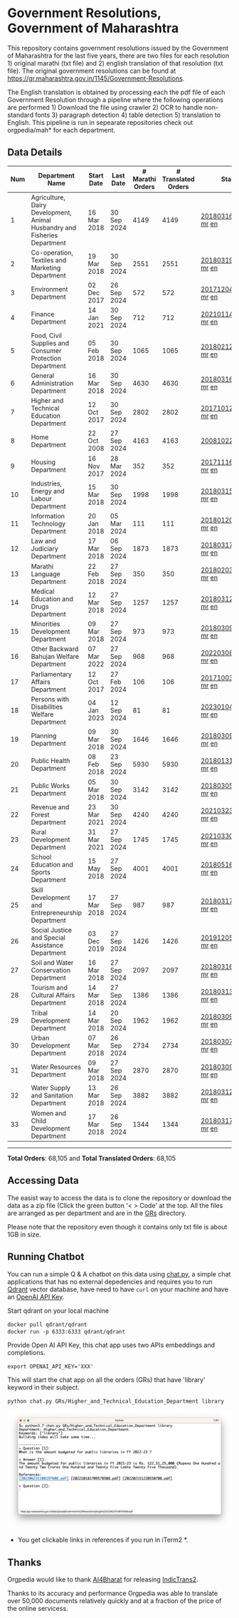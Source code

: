 # Government Resolutions, Government of Maharashtra

This repository contains government resolutions issued by the Government of Maharashtra for the last five years, there are two files for each resolution 1) original marathi (txt file) and 2) english translation of that resolution (txt file). The original government resolutions can be found at https://gr.maharashtra.gov.in/1145/Government-Resolutions.

The English translation is obtained by processing each the pdf file of each Government Resolution through a pipeline where the following operations are performed 1) Download the file using crawler 2) OCR to handle non-standard fonts 3) paragraph detection 4) table  detection 5) translation to English. This pipeline is run in sepearate repositories check out orgpedia/mah* for each department.


## Data Details

| Num | Department Name | Start Date | Last Date | # Marathi Orders | # Translated Orders | Starting Order | Last Order |
| --- | --------------- | ---------- | --------- | ---------------- | ------------------- | -------------- | ---------- |
| 1 | Agriculture, Dairy Development, Animal Husbandry and Fisheries Department | 16 Mar 2018 | 30 Sep 2024 | 4149 | 4149 | [201803161624182101.pdf](https://gr.maharashtra.gov.in/Site/Upload/Government%20Resolutions/English/201803161624182101.pdf) [mr](GRs/Agriculture,_Dairy_Development,_Animal_Husbandry_and_Fisheries_Department/201803161624182101.pdf.mr.txt) [en](GRs/Agriculture,_Dairy_Development,_Animal_Husbandry_and_Fisheries_Department/201803161624182101.pdf.en.txt) | [202409301831037701.pdf](https://gr.maharashtra.gov.in/Site/Upload/Government%20Resolutions/English/202409301831037701.pdf) [mr](GRs/Agriculture,_Dairy_Development,_Animal_Husbandry_and_Fisheries_Department/202409301831037701.pdf.mr.txt) [en](GRs/Agriculture,_Dairy_Development,_Animal_Husbandry_and_Fisheries_Department/202409301831037701.pdf.en.txt) |
| 2 | Co-operation, Textiles and Marketing Department | 19 Mar 2018 | 30 Sep 2024 | 2551 | 2551 | [201803191257576702.pdf](https://gr.maharashtra.gov.in/Site/Upload/Government%20Resolutions/English/201803191257576702.pdf) [mr](GRs/Co-operation,_Textiles_and_Marketing_Department/201803191257576702.pdf.mr.txt) [en](GRs/Co-operation,_Textiles_and_Marketing_Department/201803191257576702.pdf.en.txt) | [202409301817092202.pdf](https://gr.maharashtra.gov.in/Site/Upload/Government%20Resolutions/English/202409301817092202.pdf) [mr](GRs/Co-operation,_Textiles_and_Marketing_Department/202409301817092202.pdf.mr.txt) [en](GRs/Co-operation,_Textiles_and_Marketing_Department/202409301817092202.pdf.en.txt) |
| 3 | Environment Department | 02 Dec 2017 | 26 Sep 2024 | 572 | 572 | [201712041147216904.pdf](https://gr.maharashtra.gov.in/Site/Upload/Government%20Resolutions/English/201712041147216904.pdf) [mr](GRs/Environment_Department/201712041147216904.pdf.mr.txt) [en](GRs/Environment_Department/201712041147216904.pdf.en.txt) | [202409261446552704.pdf](https://gr.maharashtra.gov.in/Site/Upload/Government%20Resolutions/English/202409261446552704.pdf) [mr](GRs/Environment_Department/202409261446552704.pdf.mr.txt) [en](GRs/Environment_Department/202409261446552704.pdf.en.txt) |
| 4 | Finance Department | 14 Jan 2021 | 30 Sep 2024 | 712 | 712 | [202101141237329905.pdf](https://gr.maharashtra.gov.in/Site/Upload/Government%20Resolutions/English/202101141237329905.pdf) [mr](GRs/Finance_Department/202101141237329905.pdf.mr.txt) [en](GRs/Finance_Department/202101141237329905.pdf.en.txt) | [202409301702310705.pdf](https://gr.maharashtra.gov.in/Site/Upload/Government%20Resolutions/English/202409301702310705.pdf) [mr](GRs/Finance_Department/202409301702310705.pdf.mr.txt) [en](GRs/Finance_Department/202409301702310705.pdf.en.txt) |
| 5 | Food, Civil Supplies and Consumer Protection Department | 05 Feb 2018 | 30 Sep 2024 | 1065 | 1065 | [201802121244545806.pdf](https://gr.maharashtra.gov.in/Site/Upload/Government%20Resolutions/English/201802121244545806.pdf) [mr](GRs/Food,_Civil_Supplies_and_Consumer_Protection_Department/201802121244545806.pdf.mr.txt) [en](GRs/Food,_Civil_Supplies_and_Consumer_Protection_Department/201802121244545806.pdf.en.txt) | [202409301210536206.pdf](https://gr.maharashtra.gov.in/Site/Upload/Government%20Resolutions/English/202409301210536206.pdf) [mr](GRs/Food,_Civil_Supplies_and_Consumer_Protection_Department/202409301210536206.pdf.mr.txt) [en](GRs/Food,_Civil_Supplies_and_Consumer_Protection_Department/202409301210536206.pdf.en.txt) |
| 6 | General Administration Department | 16 Mar 2018 | 30 Sep 2024 | 4630 | 4630 | [201803161224022707.pdf](https://gr.maharashtra.gov.in/Site/Upload/Government%20Resolutions/English/201803161224022707.pdf) [mr](GRs/General_Administration_Department/201803161224022707.pdf.mr.txt) [en](GRs/General_Administration_Department/201803161224022707.pdf.en.txt) | [202409301757080107.pdf](https://gr.maharashtra.gov.in/Site/Upload/Government%20Resolutions/English/202409301757080107.pdf) [mr](GRs/General_Administration_Department/202409301757080107.pdf.mr.txt) [en](GRs/General_Administration_Department/202409301757080107.pdf.en.txt) |
| 7 | Higher and Technical Education Department | 12 Oct 2017 | 30 Sep 2024 | 2802 | 2802 | [201710121514029708.pdf](https://gr.maharashtra.gov.in/Site/Upload/Government%20Resolutions/English/201710121514029708.pdf) [mr](GRs/Higher_and_Technical_Education_Department/201710121514029708.pdf.mr.txt) [en](GRs/Higher_and_Technical_Education_Department/201710121514029708.pdf.en.txt) | [202409301643026108.pdf](https://gr.maharashtra.gov.in/Site/Upload/Government%20Resolutions/English/202409301643026108.pdf) [mr](GRs/Higher_and_Technical_Education_Department/202409301643026108.pdf.mr.txt) [en](GRs/Higher_and_Technical_Education_Department/202409301643026108.pdf.en.txt) |
| 8 | Home Department | 22 Oct 2008 | 27 Sep 2024 | 4163 | 4163 | [20081022.pdf](https://gr.maharashtra.gov.in/Site/Upload/Government%20Resolutions/English/20081022.pdf) [mr](GRs/Home_Department/20081022.pdf.mr.txt) [en](GRs/Home_Department/20081022.pdf.en.txt) | [202409271234554829.pdf](https://gr.maharashtra.gov.in/Site/Upload/Government%20Resolutions/English/202409271234554829.pdf) [mr](GRs/Home_Department/202409271234554829.pdf.mr.txt) [en](GRs/Home_Department/202409271234554829.pdf.en.txt) |
| 9 | Housing Department | 16 Nov 2017 | 28 Mar 2024 | 352 | 352 | [201711161447076609.pdf](https://gr.maharashtra.gov.in/Site/Upload/Government%20Resolutions/English/201711161447076609.pdf) [mr](GRs/Housing_Department/201711161447076609.pdf.mr.txt) [en](GRs/Housing_Department/201711161447076609.pdf.en.txt) | [202403281255554909.pdf](https://gr.maharashtra.gov.in/Site/Upload/Government%20Resolutions/English/202403281255554909.pdf) [mr](GRs/Housing_Department/202403281255554909.pdf.mr.txt) [en](GRs/Housing_Department/202403281255554909.pdf.en.txt) |
| 10 | Industries, Energy and Labour Department | 15 Mar 2018 | 30 Sep 2024 | 1998 | 1998 | [201803151204055010.pdf](https://gr.maharashtra.gov.in/Site/Upload/Government%20Resolutions/English/201803151204055010.pdf) [mr](GRs/Industries,_Energy_and_Labour_Department/201803151204055010.pdf.mr.txt) [en](GRs/Industries,_Energy_and_Labour_Department/201803151204055010.pdf.en.txt) | [202409301255330310.pdf](https://gr.maharashtra.gov.in/Site/Upload/Government%20Resolutions/English/202409301255330310.pdf) [mr](GRs/Industries,_Energy_and_Labour_Department/202409301255330310.pdf.mr.txt) [en](GRs/Industries,_Energy_and_Labour_Department/202409301255330310.pdf.en.txt) |
| 11 | Information Technology Department | 20 Jan 2018 | 05 Mar 2024 | 111 | 111 | [201801201843024511.pdf](https://gr.maharashtra.gov.in/Site/Upload/Government%20Resolutions/English/201801201843024511.pdf) [mr](GRs/Information_Technology_Department/201801201843024511.pdf.mr.txt) [en](GRs/Information_Technology_Department/201801201843024511.pdf.en.txt) | [202403051249430211.pdf](https://gr.maharashtra.gov.in/Site/Upload/Government%20Resolutions/English/202403051249430211.pdf) [mr](GRs/Information_Technology_Department/202403051249430211.pdf.mr.txt) [en](GRs/Information_Technology_Department/202403051249430211.pdf.en.txt) |
| 12 | Law and Judiciary Department | 17 Mar 2018 | 06 Sep 2024 | 1873 | 1873 | [201803171129290212.pdf](https://gr.maharashtra.gov.in/Site/Upload/Government%20Resolutions/English/201803171129290212.pdf) [mr](GRs/Law_and_Judiciary_Department/201803171129290212.pdf.mr.txt) [en](GRs/Law_and_Judiciary_Department/201803171129290212.pdf.en.txt) | [202409061555562912.pdf](https://gr.maharashtra.gov.in/Site/Upload/Government%20Resolutions/English/202409061555562912.pdf) [mr](GRs/Law_and_Judiciary_Department/202409061555562912.pdf.mr.txt) [en](GRs/Law_and_Judiciary_Department/202409061555562912.pdf.en.txt) |
| 13 | Marathi Language Department | 22 Feb 2018 | 27 Sep 2024 | 350 | 350 | [201802031549154233.pdf](https://gr.maharashtra.gov.in/Site/Upload/Government%20Resolutions/English/201802031549154233.pdf) [mr](GRs/Marathi_Language_Department/201802031549154233.pdf.mr.txt) [en](GRs/Marathi_Language_Department/201802031549154233.pdf.en.txt) | [202409271817411933.pdf](https://gr.maharashtra.gov.in/Site/Upload/Government%20Resolutions/English/202409271817411933.pdf) [mr](GRs/Marathi_Language_Department/202409271817411933.pdf.mr.txt) [en](GRs/Marathi_Language_Department/202409271817411933.pdf.en.txt) |
| 14 | Medical Education and Drugs Department | 12 Mar 2018 | 27 Sep 2024 | 1257 | 1257 | [201803121137094813.pdf](https://gr.maharashtra.gov.in/Site/Upload/Government%20Resolutions/English/201803121137094813.pdf) [mr](GRs/Medical_Education_and_Drugs_Department/201803121137094813.pdf.mr.txt) [en](GRs/Medical_Education_and_Drugs_Department/201803121137094813.pdf.en.txt) | [202409271425472013.pdf](https://gr.maharashtra.gov.in/Site/Upload/Government%20Resolutions/English/202409271425472013.pdf) [mr](GRs/Medical_Education_and_Drugs_Department/202409271425472013.pdf.mr.txt) [en](GRs/Medical_Education_and_Drugs_Department/202409271425472013.pdf.en.txt) |
| 15 | Minorities Development Department | 09 Mar 2018 | 27 Sep 2024 | 973 | 973 | [201803091218355314.pdf](https://gr.maharashtra.gov.in/Site/Upload/Government%20Resolutions/English/201803091218355314.pdf) [mr](GRs/Minorities_Development_Department/201803091218355314.pdf.mr.txt) [en](GRs/Minorities_Development_Department/201803091218355314.pdf.en.txt) | [202409271437583214.pdf](https://gr.maharashtra.gov.in/Site/Upload/Government%20Resolutions/English/202409271437583214...pdf) [mr](GRs/Minorities_Development_Department/202409271437583214.pdf.mr.txt) [en](GRs/Minorities_Development_Department/202409271437583214.pdf.en.txt) |
| 16 | Other Backward Bahujan Welfare Department | 07 Mar 2022 | 27 Sep 2024 | 968 | 968 | [202203081752439334.pdf](https://gr.maharashtra.gov.in/Site/Upload/Government%20Resolutions/English/202203081752439334.pdf) [mr](GRs/Other_Backward_Bahujan_Welfare_Department/202203081752439334.pdf.mr.txt) [en](GRs/Other_Backward_Bahujan_Welfare_Department/202203081752439334.pdf.en.txt) | [202409271316162034.pdf](https://gr.maharashtra.gov.in/Site/Upload/Government%20Resolutions/English/202409271316162034.pdf) [mr](GRs/Other_Backward_Bahujan_Welfare_Department/202409271316162034.pdf.mr.txt) [en](GRs/Other_Backward_Bahujan_Welfare_Department/202409271316162034.pdf.en.txt) |
| 17 | Parliamentary Affairs Department | 12 Oct 2017 | 27 Feb 2024 | 106 | 106 | [201710031642378615.pdf](https://gr.maharashtra.gov.in/Site/Upload/Government%20Resolutions/English/201710031642378615.pdf) [mr](GRs/Parliamentary_Affairs_Department/201710031642378615.pdf.mr.txt) [en](GRs/Parliamentary_Affairs_Department/201710031642378615.pdf.en.txt) | [202402271500283915.pdf](https://gr.maharashtra.gov.in/Site/Upload/Government%20Resolutions/English/202402271500283915.pdf) [mr](GRs/Parliamentary_Affairs_Department/202402271500283915.pdf.mr.txt) [en](GRs/Parliamentary_Affairs_Department/202402271500283915.pdf.en.txt) |
| 18 | Persons with Disabilities Welfare Department | 04 Jan 2023 | 12 Sep 2024 | 81 | 81 | [202301041906309635.pdf](https://gr.maharashtra.gov.in/Site/Upload/Government%20Resolutions/English/202301041906309635.pdf) [mr](GRs/Persons_with_Disabilities_Welfare_Department/202301041906309635.pdf.mr.txt) [en](GRs/Persons_with_Disabilities_Welfare_Department/202301041906309635.pdf.en.txt) | [202409131433290735.pdf](https://gr.maharashtra.gov.in/Site/Upload/Government%20Resolutions/English/202409131433290735.pdf) [mr](GRs/Persons_with_Disabilities_Welfare_Department/202409131433290735.pdf.mr.txt) [en](GRs/Persons_with_Disabilities_Welfare_Department/202409131433290735.pdf.en.txt) |
| 19 | Planning Department | 09 Mar 2018 | 30 Sep 2024 | 1646 | 1646 | [201803091441032716.pdf](https://gr.maharashtra.gov.in/Site/Upload/Government%20Resolutions/English/201803091441032716.pdf) [mr](GRs/Planning_Department/201803091441032716.pdf.mr.txt) [en](GRs/Planning_Department/201803091441032716.pdf.en.txt) | [202409301559170116.pdf](https://gr.maharashtra.gov.in/Site/Upload/Government%20Resolutions/English/202409301559170116.pdf) [mr](GRs/Planning_Department/202409301559170116.pdf.mr.txt) [en](GRs/Planning_Department/202409301559170116.pdf.en.txt) |
| 20 | Public Health Department | 08 Feb 2018 | 23 Sep 2024 | 5930 | 5930 | [201801311722275417.pdf](https://gr.maharashtra.gov.in/Site/Upload/Government%20Resolutions/English/201801311722275417.pdf) [mr](GRs/Public_Health_Department/201801311722275417.pdf.mr.txt) [en](GRs/Public_Health_Department/201801311722275417.pdf.en.txt) | [202409091423545517.pdf](https://gr.maharashtra.gov.in/Site/Upload/Government%20Resolutions/English/202409091423545517.pdf) [mr](GRs/Public_Health_Department/202409091423545517.pdf.mr.txt) [en](GRs/Public_Health_Department/202409091423545517.pdf.en.txt) |
| 21 | Public Works Department | 05 Mar 2018 | 30 Sep 2024 | 3142 | 3142 | [201803051515468118.pdf](https://gr.maharashtra.gov.in/Site/Upload/Government%20Resolutions/English/201803051515468118.pdf) [mr](GRs/Public_Works_Department/201803051515468118.pdf.mr.txt) [en](GRs/Public_Works_Department/201803051515468118.pdf.en.txt) | [202409300939380518.pdf](https://gr.maharashtra.gov.in/Site/Upload/Government%20Resolutions/English/202409300939380518.pdf) [mr](GRs/Public_Works_Department/202409300939380518.pdf.mr.txt) [en](GRs/Public_Works_Department/202409300939380518.pdf.en.txt) |
| 22 | Revenue and Forest Department | 23 Mar 2021 | 30 Sep 2024 | 4240 | 4240 | [202103231328393119.pdf](https://gr.maharashtra.gov.in/Site/Upload/Government%20Resolutions/English/202103231328393119.pdf) [mr](GRs/Revenue_and_Forest_Department/202103231328393119.pdf.mr.txt) [en](GRs/Revenue_and_Forest_Department/202103231328393119.pdf.en.txt) | [202409301152532219.pdf](https://gr.maharashtra.gov.in/Site/Upload/Government%20Resolutions/English/202409301152532219.pdf) [mr](GRs/Revenue_and_Forest_Department/202409301152532219.pdf.mr.txt) [en](GRs/Revenue_and_Forest_Department/202409301152532219.pdf.en.txt) |
| 23 | Rural Development Department | 31 Mar 2021 | 27 Sep 2024 | 1745 | 1745 | [202103301021181120.pdf](https://gr.maharashtra.gov.in/Site/Upload/Government%20Resolutions/English/202103301021181120.pdf) [mr](GRs/Rural_Development_Department/202103301021181120.pdf.mr.txt) [en](GRs/Rural_Development_Department/202103301021181120.pdf.en.txt) | [202409261704362920.pdf](https://gr.maharashtra.gov.in/Site/Upload/Government%20Resolutions/English/202409261704362920.pdf) [mr](GRs/Rural_Development_Department/202409261704362920.pdf.mr.txt) [en](GRs/Rural_Development_Department/202409261704362920.pdf.en.txt) |
| 24 | School Education and Sports Department | 15 May 2018 | 27 Sep 2024 | 4001 | 4001 | [201805161114241221.pdf](https://gr.maharashtra.gov.in/Site/Upload/Government%20Resolutions/English/201805161114241221.pdf) [mr](GRs/School_Education_and_Sports_Department/201805161114241221.pdf.mr.txt) [en](GRs/School_Education_and_Sports_Department/201805161114241221.pdf.en.txt) | [202409271519564121.pdf](https://gr.maharashtra.gov.in/Site/Upload/Government%20Resolutions/English/202409271519564121.pdf) [mr](GRs/School_Education_and_Sports_Department/202409271519564121.pdf.mr.txt) [en](GRs/School_Education_and_Sports_Department/202409271519564121.pdf.en.txt) |
| 25 | Skill Development and Entrepreneurship Department | 17 Mar 2018 | 27 Sep 2024 | 987 | 987 | [201803171322099003.pdf](https://gr.maharashtra.gov.in/Site/Upload/Government%20Resolutions/English/201803171322099003.pdf) [mr](GRs/Skill_Development_and_Entrepreneurship_Department/201803171322099003.pdf.mr.txt) [en](GRs/Skill_Development_and_Entrepreneurship_Department/201803171322099003.pdf.en.txt) | [202409271655306103.pdf](https://gr.maharashtra.gov.in/Site/Upload/Government%20Resolutions/English/202409271655306103.pdf) [mr](GRs/Skill_Development_and_Entrepreneurship_Department/202409271655306103.pdf.mr.txt) [en](GRs/Skill_Development_and_Entrepreneurship_Department/202409271655306103.pdf.en.txt) |
| 26 | Social Justice and Special Assistance Department | 03 Dec 2019 | 27 Sep 2024 | 1426 | 1426 | [201912051107011622.pdf](https://gr.maharashtra.gov.in/Site/Upload/Government%20Resolutions/English/201912051107011622.pdf) [mr](GRs/Social_Justice_and_Special_Assistance_Department/201912051107011622.pdf.mr.txt) [en](GRs/Social_Justice_and_Special_Assistance_Department/201912051107011622.pdf.en.txt) | [202409271440342022.pdf](https://gr.maharashtra.gov.in/Site/Upload/Government%20Resolutions/English/202409271440342022.pdf) [mr](GRs/Social_Justice_and_Special_Assistance_Department/202409271440342022.pdf.mr.txt) [en](GRs/Social_Justice_and_Special_Assistance_Department/202409271440342022.pdf.en.txt) |
| 27 | Soil and Water Conservation Department | 16 Mar 2018 | 27 Sep 2024 | 2097 | 2097 | [201803161247582426.pdf](https://gr.maharashtra.gov.in/Site/Upload/Government%20Resolutions/English/201803161247582426.pdf) [mr](GRs/Soil_and_Water_Conservation_Department/201803161247582426.pdf.mr.txt) [en](GRs/Soil_and_Water_Conservation_Department/201803161247582426.pdf.en.txt) | [202409271806035926.pdf](https://gr.maharashtra.gov.in/Site/Upload/Government%20Resolutions/English/202409271806035926.pdf) [mr](GRs/Soil_and_Water_Conservation_Department/202409271806035926.pdf.mr.txt) [en](GRs/Soil_and_Water_Conservation_Department/202409271806035926.pdf.en.txt) |
| 28 | Tourism and Cultural Affairs Department | 14 Mar 2018 | 27 Sep 2024 | 1386 | 1386 | [201803131542054523.pdf](https://gr.maharashtra.gov.in/Site/Upload/Government%20Resolutions/English/201803131542054523.pdf) [mr](GRs/Tourism_and_Cultural_Affairs_Department/201803131542054523.pdf.mr.txt) [en](GRs/Tourism_and_Cultural_Affairs_Department/201803131542054523.pdf.en.txt) | [202409271757093023.pdf](https://gr.maharashtra.gov.in/Site/Upload/Government%20Resolutions/English/202409271757093023.pdf) [mr](GRs/Tourism_and_Cultural_Affairs_Department/202409271757093023.pdf.mr.txt) [en](GRs/Tourism_and_Cultural_Affairs_Department/202409271757093023.pdf.en.txt) |
| 29 | Tribal Development Department | 14 Mar 2018 | 20 Sep 2024 | 1962 | 1962 | [201803091105184924.pdf](https://gr.maharashtra.gov.in/Site/Upload/Government%20Resolutions/English/201803091105184924.pdf) [mr](GRs/Tribal_Development_Department/201803091105184924.pdf.mr.txt) [en](GRs/Tribal_Development_Department/201803091105184924.pdf.en.txt) | [202409091058507324.pdf](https://gr.maharashtra.gov.in/Site/Upload/Government%20Resolutions/English/202409091058507324.pdf) [mr](GRs/Tribal_Development_Department/202409091058507324.pdf.mr.txt) [en](GRs/Tribal_Development_Department/202409091058507324.pdf.en.txt) |
| 30 | Urban Development Department | 07 Mar 2018 | 26 Sep 2024 | 2734 | 2734 | [201803071203178325.pdf](https://gr.maharashtra.gov.in/Site/Upload/Government%20Resolutions/English/201803071203178325.pdf) [mr](GRs/Urban_Development_Department/201803071203178325.pdf.mr.txt) [en](GRs/Urban_Development_Department/201803071203178325.pdf.en.txt) | [202409261701472825.pdf](https://gr.maharashtra.gov.in/Site/Upload/Government%20Resolutions/English/202409261701472825.pdf) [mr](GRs/Urban_Development_Department/202409261701472825.pdf.mr.txt) [en](GRs/Urban_Development_Department/202409261701472825.pdf.en.txt) |
| 31 | Water Resources Department | 09 Mar 2018 | 27 Sep 2024 | 2870 | 2870 | [201803091034435527.pdf](https://gr.maharashtra.gov.in/Site/Upload/Government%20Resolutions/English/201803091034435527.pdf) [mr](GRs/Water_Resources_Department/201803091034435527.pdf.mr.txt) [en](GRs/Water_Resources_Department/201803091034435527.pdf.en.txt) | [202409271624212127.pdf](https://gr.maharashtra.gov.in/Site/Upload/Government%20Resolutions/English/202409271624212127.pdf) [mr](GRs/Water_Resources_Department/202409271624212127.pdf.mr.txt) [en](GRs/Water_Resources_Department/202409271624212127.pdf.en.txt) |
| 32 | Water Supply and Sanitation Department | 13 Mar 2018 | 26 Sep 2024 | 3882 | 3882 | [201803121414108428.pdf](https://gr.maharashtra.gov.in/Site/Upload/Government%20Resolutions/English/201803121414108428.pdf) [mr](GRs/Water_Supply_and_Sanitation_Department/201803121414108428.pdf.mr.txt) [en](GRs/Water_Supply_and_Sanitation_Department/201803121414108428.pdf.en.txt) | [202409261244021728.pdf](https://gr.maharashtra.gov.in/Site/Upload/Government%20Resolutions/English/202409261244021728.pdf) [mr](GRs/Water_Supply_and_Sanitation_Department/202409261244021728.pdf.mr.txt) [en](GRs/Water_Supply_and_Sanitation_Department/202409261244021728.pdf.en.txt) |
| 33 | Women and Child Development Department | 17 Mar 2018 | 26 Sep 2024 | 1344 | 1344 | [201803171539444330.pdf](https://gr.maharashtra.gov.in/Site/Upload/Government%20Resolutions/English/201803171539444330.pdf) [mr](GRs/Women_and_Child_Development_Department/201803171539444330.pdf.mr.txt) [en](GRs/Women_and_Child_Development_Department/201803171539444330.pdf.en.txt) | [202409261450170930.pdf](https://gr.maharashtra.gov.in/Site/Upload/Government%20Resolutions/English/202409261450170930.pdf) [mr](GRs/Women_and_Child_Development_Department/202409261450170930.pdf.mr.txt) [en](GRs/Women_and_Child_Development_Department/202409261450170930.pdf.en.txt) |
----------------------------------------------------------------------------------------------------

**Total Orders**: 68,105 and **Total Translated Orders**: 68,105
## Accessing Data

The easist way to access the data is to clone the repository or download the data as a zip file (Click the green button '< > Code' at the top. All the files are arranged as per department and are in the [GRs](GRs) directory.

Please note that the repository even though it contains only txt file is about 1GB in size.

## Running Chatbot

You can run a simple Q & A chatbot on this data using [chat.py](chat.py), a simple chat applications that has no external depedencies and requires you to run [Qdrant](https://qdrant.tech/) vector database, have need to have `curl` on your machine and have an [OpenAI API Key](https://help.openai.com/en/articles/4936850-where-do-i-find-my-secret-api-key).

Start qdrant on your local machine
```shell
docker pull qdrant/qdrant
docker run -p 6333:6333 qdrant/qdrant
```

Provide Open AI API Key, this chat app uses two APIs embeddings and completions.
```shell
export OPENAI_API_KEY='XXX'
```

This will start the chat app on all the orders (GRs) that have 'library' keyword in their subject.

```shell
python chat.py GRs/Higher_and_Technical_Education_Department library
```

![screenshot of running chat.py](screenshot.png)

* You get clickable links in references if you run in iTerm2 *.

## Thanks

Orgpedia would like to thank [AI4Bharat](https://ai4bharat.iitm.ac.in/) for releasing [IndicTrans2](https://github.com/AI4Bharat/IndicTrans2).

Thanks to its accuracy and performance Orgpedia was able to translate over 50,000 documents relatively quickly and at a fraction of the price of the online servicess.












